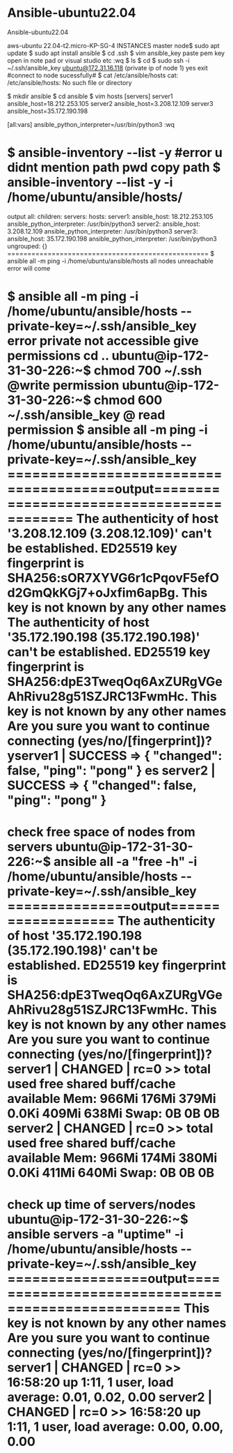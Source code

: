 # Ansible-ubuntu22.04
Ansible-ubuntu22.04


aws-ubuntu 22.04-t2.micro-KP-SG-4 INSTANCES
master node$ sudo apt update
$ sudo apt install ansible
$ cd .ssh
$ vim ansible_key
paste pem key open in note pad or visual studio etc
:wq
$ ls
$ cd
$ sudo ssh -i ~/.ssh/ansible_key ubuntu@172.31.16.118 (private ip of node 1)
yes
exit #connect to node sucessfully#
$    cat /etc/ansible/hosts
cat: /etc/ansible/hosts: No such file or directory

$ mkdir ansible
$ cd ansible
$ vim hosts
[servers]
server1 ansible_host=18.212.253.105
server2 ansible_host=3.208.12.109
server3 ansible_host=35.172.190.198

[all:vars]
ansible_python_interpreter=/usr/bin/python3
:wq

$ ansible-inventory --list -y    #error u didnt mention path
pwd
copy path
$ ansible-inventory --list -y -i /home/ubuntu/ansible/hosts/
================================================================
output 
all:
  children:
    servers:
      hosts:
        server1:
          ansible_host: 18.212.253.105
          ansible_python_interpreter: /usr/bin/python3
        server2:
          ansible_host: 3.208.12.109
          ansible_python_interpreter: /usr/bin/python3
        server3:
          ansible_host: 35.172.190.198
          ansible_python_interpreter: /usr/bin/python3
    ungrouped: {}
    ==================================================
$ ansible all -m ping -i /home/ubuntu/ansible/hosts
all nodes unreachable error will come

$ ansible all -m ping -i /home/ubuntu/ansible/hosts --private-key=~/.ssh/ansible_key
error private not accessible give permissions
cd ..
ubuntu@ip-172-31-30-226:~$ chmod 700 ~/.ssh        @write permission
ubuntu@ip-172-31-30-226:~$ chmod 600 ~/.ssh/ansible_key    @ read permission
$ ansible all -m ping -i /home/ubuntu/ansible/hosts --private-key=~/.ssh/ansible_key
=======================================output==========================================
The authenticity of host '3.208.12.109 (3.208.12.109)' can't be established.
ED25519 key fingerprint is SHA256:sOR7XYVG6r1cPqovF5efOd2GmQkKGj7+oJxfim6apBg.
This key is not known by any other names
The authenticity of host '35.172.190.198 (35.172.190.198)' can't be established.
ED25519 key fingerprint is SHA256:dpE3TweqOq6AxZURgVGeAhRivu28g51SZJRC13FwmHc.
This key is not known by any other names
Are you sure you want to continue connecting (yes/no/[fingerprint])? yserver1 | SUCCESS => {
    "changed": false,
    "ping": "pong"
}
es
server2 | SUCCESS => {
    "changed": false,
    "ping": "pong"
}
======================================================================================
check free space of nodes from servers
ubuntu@ip-172-31-30-226:~$ ansible all -a "free -h" -i /home/ubuntu/ansible/hosts --private-key=~/.ssh/ansible_key
===============output===================
The authenticity of host '35.172.190.198 (35.172.190.198)' can't be established.
ED25519 key fingerprint is SHA256:dpE3TweqOq6AxZURgVGeAhRivu28g51SZJRC13FwmHc.
This key is not known by any other names
Are you sure you want to continue connecting (yes/no/[fingerprint])? server1 | CHANGED | rc=0 >>
               total        used        free      shared  buff/cache   available
Mem:           966Mi       176Mi       379Mi       0.0Ki       409Mi       638Mi
Swap:             0B          0B          0B
server2 | CHANGED | rc=0 >>
               total        used        free      shared  buff/cache   available
Mem:           966Mi       174Mi       380Mi       0.0Ki       411Mi       640Mi
Swap:             0B          0B          0B
==============================================================================================
check up time of servers/nodes
ubuntu@ip-172-31-30-226:~$ ansible servers -a "uptime" -i /home/ubuntu/ansible/hosts --private-key=~/.ssh/ansible_key
=================output===================================================
This key is not known by any other names
Are you sure you want to continue connecting (yes/no/[fingerprint])? server1 | CHANGED | rc=0 >>
 16:58:20 up  1:11,  1 user,  load average: 0.01, 0.02, 0.00
server2 | CHANGED | rc=0 >>
 16:58:20 up  1:11,  1 user,  load average: 0.00, 0.00, 0.00
 ===========================================================================
